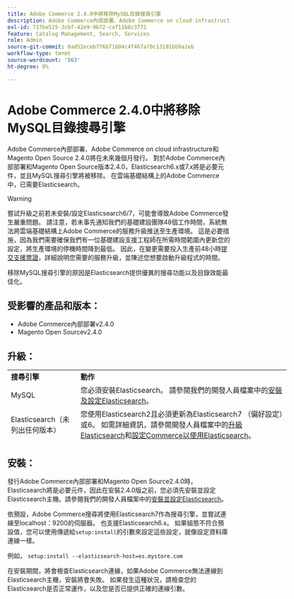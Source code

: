 ```yaml
---
title: Adobe Commerce 2.4.0中將移除MySQL目錄搜尋引擎
description: Adobe Commerce內部部署、Adobe Commerce on cloud infrastructure和Magento Open Source 2.4.0將在未來幾個月發行。 對於Adobe Commerce內部部署和Magento Open Source版本2.4.0，Elasticsearch6.x或7.x將是必要元件，並且MySQL搜尋引擎將被移除。 在雲端基礎結構上的Adobe Commerce中，已需要Elasticsearch。
exl-id: 717be515-3cbf-42e9-9b72-caf11b8c3771
feature: Catalog Management, Search, Services
role: Admin
source-git-commit: 0ad52eceb776b71604c4f467a70c13191bb9a1eb
workflow-type: tm+mt
source-wordcount: '563'
ht-degree: 0%

---
```


# Adobe Commerce 2.4.0中將移除MySQL目錄搜尋引擎

Adobe Commerce內部部署、Adobe Commerce on cloud infrastructure和Magento Open Source 2.4.0將在未來幾個月發行。 對於Adobe Commerce內部部署和Magento Open Source版本2.4.0，Elasticsearch6.x或7.x將是必要元件，並且MySQL搜尋引擎將被移除。 在雲端基礎結構上的Adobe Commerce中，已需要Elasticsearch。

>[!WARNING]
>
>嘗試升級之前若未安裝/設定Elasticsearch6/7，可能會導致Adobe Commerce發生嚴重問題。 請注意，若未事先通知我們的基礎建設團隊48個工作時間，系統無法將雲端基礎結構上Adobe Commerce的服務升級推送至生產環境。 這是必要措施，因為我們需要確保我們有一位基礎建設支援工程師在所需時間範圍內更新您的設定，將生產環境的停機時間降到最低。 因此，在變更需要投入生產前48小時[提交支援票證](/help/help-center-guide/help-center/magento-help-center-user-guide.md#submit-ticket)，詳細說明您需要的服務升級，並陳述您想要啟動升級程式的時間。

移除MySQL搜尋引擎的原因是Elasticsearch提供優異的搜尋功能以及目錄效能最佳化。

## 受影響的產品和版本：

* Adobe Commerce內部部署v2.4.0
* Magento Open Sourcev2.4.0

## 升級：

<table style="height: 164px; width: 632.2px;">
<tbody>
<tr>
<td class="wysiwyg-text-align-center" style="width: 133px;"><strong>搜尋引擎</strong></td>
<td class="wysiwyg-text-align-center" style="width: 478.2px;"><strong>動作</strong></td>
</tr>
<tr>
<td class="wysiwyg-text-align-center" style="width: 133px;">MySQL</td>
<td style="width: 478.2px;">您必須安裝Elasticsearch。 請參閱我們的開發人員檔案中的<a href="https://devdocs.magento.com/guides/v2.3/config-guide/elasticsearch/es-overview.html">安裝及設定Elasticsearch</a>。</td>
</tr>
<tr>
<td class="wysiwyg-text-align-center" style="width: 133px;">Elasticsearch（未列出任何版本）</td>
<td style="width: 478.2px;">您使用Elasticsearch2且必須更新為Elasticsearch7 （偏好設定）或6。 如需詳細資訊，請參閱開發人員檔案中的<a href="https://devdocs.magento.com/guides/v2.3/config-guide/elasticsearch/es-overview.html#es-upgrade6">升級Elasticsearch</a>和<a href="https://devdocs.magento.com/guides/v2.3/config-guide/elasticsearch/configure-magento.html">設定Commerce以使用Elasticsearch</a>。</td>
</tr>
<tr>
<td class="wysiwyg-text-align-center" style="width: 133px;">ELASTICSEARCH5</td>
<td style="width: 478.2px;">Elasticsearch5的<a href="https://www.elastic.co/support/eol">生命週期已結束</a>，Adobe Commerce 2.4.0已將其淘汰。更新至Elasticsearch7 （偏好設定）或6。</td>
</tr>
<tr>
<td class="wysiwyg-text-align-center" style="width: 133px;">Elasticsearch6或7</td>
<td style="width: 478.2px;">升級到Adobe Commerce 2.4.0之前，您不需要執行任何其他步驟。</td>
</tr>
<tr>
<td class="wysiwyg-text-align-center" style="width: 133px;">協力廠商擴充功能</td>
<td style="width: 478.2px;">您不需要安裝Elasticsearch。 Adobe Commerce建議您連絡搜尋引擎廠商，判斷擴充功能是否與Adobe Commerce 2.4.0完全相容。</td>
</tr>
</tbody>
</table>

## 安裝：

發行Adobe Commerce內部部署和Magento Open Source2.4.0時，Elasticsearch將是必要元件，因此在安裝2.4.0版之前，您必須先安裝並設定Elasticsearch主機。請參閱我們的開發人員檔案中的[安裝並設定Elasticsearch](https://devdocs.magento.com/guides/v2.3/config-guide/elasticsearch/es-overview.html)。

依預設，Adobe Commerce搜尋將使用Elasticsearch7作為搜尋引擎，並嘗試連線至localhost：9200的伺服器。 也支援Elasticsearch6.x。 如果組態不符合預設值，您可以使用傳遞給`setup:install`的引數來設定這些設定，就像設定資料庫連線一樣。

例如， `setup:install --elasticsearch-host=es.mystore.com`

在安裝期間，將會檢查Elasticsearch連線，如果Adobe Commerce無法連線到Elasticsearch主機，安裝將會失敗。 如果發生這種狀況，請檢查您的Elasticsearch是否正常運作，以及您是否已提供正確的連線引數。
